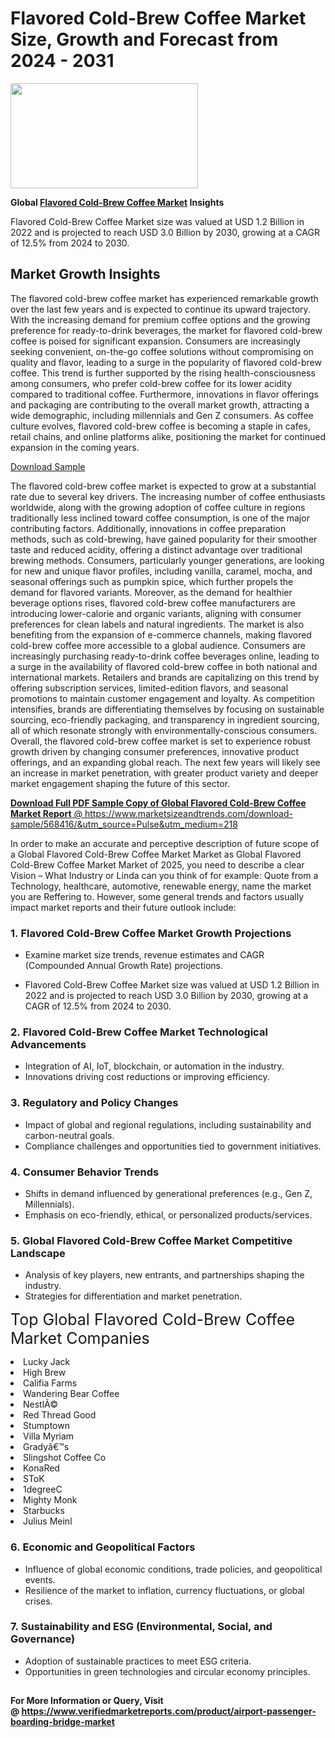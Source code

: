 <H1>Flavored Cold-Brew Coffee Market Size, Growth and Forecast from 2024 - 2031</H1><img class="aligncenter size-medium wp-image-584254" src="https://thirdeyenews.in/wp-content/uploads/2024/09/Global-Market-Research-300x168.jpeg" alt="" width="300" height="168" /><p><strong>Global&nbsp;<a href="https://www.marketsizeandtrends.com/download-sample/568416/&amp;utm_source=Pulse&amp;utm_medium=218">Flavored Cold-Brew Coffee Market</a> Insights</strong></p><p>Flavored Cold-Brew Coffee Market size was valued at USD 1.2 Billion in 2022 and is projected to reach USD 3.0 Billion by 2030, growing at a CAGR of 12.5% from 2024 to 2030.</p><p><h2>Market Growth Insights</h2> <p>The flavored cold-brew coffee market has experienced remarkable growth over the last few years and is expected to continue its upward trajectory. With the increasing demand for premium coffee options and the growing preference for ready-to-drink beverages, the market for flavored cold-brew coffee is poised for significant expansion. Consumers are increasingly seeking convenient, on-the-go coffee solutions without compromising on quality and flavor, leading to a surge in the popularity of flavored cold-brew coffee. This trend is further supported by the rising health-consciousness among consumers, who prefer cold-brew coffee for its lower acidity compared to traditional coffee. Furthermore, innovations in flavor offerings and packaging are contributing to the overall market growth, attracting a wide demographic, including millennials and Gen Z consumers. As coffee culture evolves, flavored cold-brew coffee is becoming a staple in cafes, retail chains, and online platforms alike, positioning the market for continued expansion in the coming years.</p> <p><a href="#">Download Sample</a></p> <p>The flavored cold-brew coffee market is expected to grow at a substantial rate due to several key drivers. The increasing number of coffee enthusiasts worldwide, along with the growing adoption of coffee culture in regions traditionally less inclined toward coffee consumption, is one of the major contributing factors. Additionally, innovations in coffee preparation methods, such as cold-brewing, have gained popularity for their smoother taste and reduced acidity, offering a distinct advantage over traditional brewing methods. Consumers, particularly younger generations, are looking for new and unique flavor profiles, including vanilla, caramel, mocha, and seasonal offerings such as pumpkin spice, which further propels the demand for flavored variants. Moreover, as the demand for healthier beverage options rises, flavored cold-brew coffee manufacturers are introducing lower-calorie and organic variants, aligning with consumer preferences for clean labels and natural ingredients. The market is also benefiting from the expansion of e-commerce channels, making flavored cold-brew coffee more accessible to a global audience. Consumers are increasingly purchasing ready-to-drink coffee beverages online, leading to a surge in the availability of flavored cold-brew coffee in both national and international markets. Retailers and brands are capitalizing on this trend by offering subscription services, limited-edition flavors, and seasonal promotions to maintain customer engagement and loyalty. As competition intensifies, brands are differentiating themselves by focusing on sustainable sourcing, eco-friendly packaging, and transparency in ingredient sourcing, all of which resonate strongly with environmentally-conscious consumers. Overall, the flavored cold-brew coffee market is set to experience robust growth driven by changing consumer preferences, innovative product offerings, and an expanding global reach. The next few years will likely see an increase in market penetration, with greater product variety and deeper market engagement shaping the future of this sector.</p> <p><a href="#"></p><p><span class=""><strong>Download Full PDF Sample Copy of Global Flavored Cold-Brew Coffee Market Report</strong> @ <a href="https://www.marketsizeandtrends.com/download-sample/568416/&amp;utm_source=Pulse&amp;utm_medium=218" target="_blank">https://www.marketsizeandtrends.com/download-sample/568416/&amp;utm_source=Pulse&amp;utm_medium=218</a></span></p><p>In order to make an accurate and perceptive description of future scope of a Global&nbsp;Flavored Cold-Brew Coffee Market Market as Global&nbsp;Flavored Cold-Brew Coffee Market Market of 2025, you need to describe a clear Vision &ndash; What Industry or Linda can you think of for example: Quote from a Technology, healthcare, automotive, renewable energy, name the market you are Reffering to. However, some general trends and factors usually impact market reports and their future outlook include:</p><h3>1.&nbsp;<strong>Flavored Cold-Brew Coffee Market Growth Projections</strong></h3><ul><li>Examine market size trends, revenue estimates and CAGR (Compounded Annual Growth Rate) projections.</li><li><p>Flavored Cold-Brew Coffee Market size was valued at USD 1.2 Billion in 2022 and is projected to reach USD 3.0 Billion by 2030, growing at a CAGR of 12.5% from 2024 to 2030.</p></li></ul><h3>2.&nbsp;<strong>Flavored Cold-Brew Coffee Market Technological Advancements</strong></h3><ul><li>Integration of AI, IoT, blockchain, or automation in the industry.</li><li>Innovations driving cost reductions or improving efficiency.</li></ul><h3>3.&nbsp;<strong>Regulatory and Policy Changes</strong></h3><ul><li>Impact of global and regional regulations, including sustainability and carbon-neutral goals.</li><li>Compliance challenges and opportunities tied to government initiatives.</li></ul><h3>4.&nbsp;<strong>Consumer Behavior Trends</strong></h3><ul><li>Shifts in demand influenced by generational preferences (e.g., Gen Z, Millennials).</li><li>Emphasis on eco-friendly, ethical, or personalized products/services.</li></ul><h3>5.&nbsp;<strong>Global Flavored Cold-Brew Coffee Market Competitive Landscape</strong></h3><ul><li>Analysis of key players, new entrants, and partnerships shaping the industry.</li><li>Strategies for differentiation and market penetration.</li></ul><p data-pm-slice="1 1 []"><span style="color: inherit; font-family: inherit; font-size: 25px;">Top Global Flavored Cold-Brew Coffee Market Companies</span></p><div class="" data-test-id=""><p><li>Lucky Jack</li><li> High Brew</li><li> Califia Farms</li><li> Wandering Bear Coffee</li><li> NestlÃ©</li><li> Red Thread Good</li><li> Stumptown</li><li> Villa Myriam</li><li> Gradyâ€™s</li><li> Slingshot Coffee Co</li><li> KonaRed</li><li> SToK</li><li> 1degreeC</li><li> Mighty Monk</li><li> Starbucks</li><li> Julius Meinl</li></p></div><h3>6.&nbsp;<strong>Economic and Geopolitical Factors</strong></h3><ul><li>Influence of global economic conditions, trade policies, and geopolitical events.</li><li>Resilience of the market to inflation, currency fluctuations, or global crises.</li></ul><h3>7.&nbsp;<strong>Sustainability and ESG (Environmental, Social, and Governance)</strong></h3><ul><li>Adoption of sustainable practices to meet ESG criteria.</li><li>Opportunities in green technologies and circular economy principles.</li></ul><h2><strong style="font-size: 14px;">For More Information or Query, Visit @&nbsp;</strong><a style="background-color: #ffffff; font-size: 14px;" href="https://www.marketsizeandtrends.com/report/flavored-cold-brew-coffee-market/" target="_blank">https://www.verifiedmarketreports.com/product/airport-passenger-boarding-bridge-market</a></h2>
